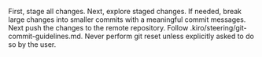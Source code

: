 First, stage all changes.
Next, explore staged changes.
If needed, break large changes into smaller commits with a meaningful commit messages.
Next push the changes to the remote repository.
Follow .kiro/steering/git-commit-guidelines.md.
Never perform git reset unless explicitly asked to do so by the user.
